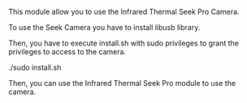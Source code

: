 This module allow you to use the Infrared Thermal Seek Pro Camera.

To use the Seek Camera you have to install libusb library.

Then, you have to execute install.sh with sudo privileges to grant the privileges to access to the camera.

./sudo install.sh 

Then, you can use the Infrared Thermal Seek Pro module to use the camera.


